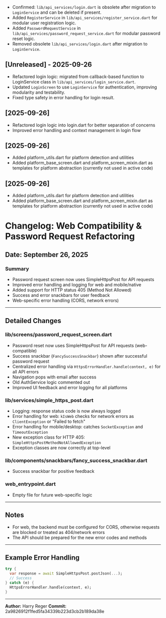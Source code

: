 - Confirmed: `lib/api_services/login.dart` is obsolete after migration to `LoginService` and can be deleted if present.
- Added `RegisterService` in `lib/api_services/register_service.dart` for modular user registration logic.
- Added `PasswordRequestService` in `lib/api_services/password_request_service.dart` for modular password reset logic.
- Removed obsolete `lib/api_services/login.dart` after migration to `LoginService`.
## [Unreleased] - 2025-09-26
- Refactored login logic: migrated from callback-based function to LoginService class in `lib/api_services/login_service.dart`.
- Updated `LoginScreen` to use `LoginService` for authentication, improving modularity and testability.
- Fixed type safety in error handling for login result.
## [2025-09-26]
- Refactored login logic into login.dart for better separation of concerns
- Improved error handling and context management in login flow
## [2025-09-26]
- Added platform_utils.dart for platform detection and utilities
- Added platform_base_screen.dart and platform_screen_mixin.dart as templates for platform abstraction (currently not used in active code)
## [2025-09-26]
- Added platform_utils.dart for platform detection and utilities
- Added platform_base_screen.dart and platform_screen_mixin.dart as templates for platform abstraction (currently not used in active code)

# Changelog: Web Compatibility & Password Request Refactoring

## Date: September 26, 2025

### Summary
- Password request screen now uses SimpleHttpsPost for API requests
- Improved error handling and logging for web and mobile/native
- Added support for HTTP status 405 (Method Not Allowed)
- Success and error snackbars for user feedback
- Web-specific error handling (CORS, network errors)

---

## Detailed Changes

### lib/screens/password_request_screen.dart
- Password reset now uses SimpleHttpsPost for API requests (web-compatible)
- Success snackbar (`FancySuccessSnackbar`) shown after successful password request
- Centralized error handling via `HttpsErrorHandler.handle(context, e)` for all API errors
- Navigation pops with email after success
- Old AuthService logic commented out
- Improved UI feedback and error logging for all platforms

### lib/services/simple_https_post.dart
- Logging: response status code is now always logged
- Error handling for web: `kIsWeb` checks for network errors as `ClientException` or "Failed to fetch"
- Error handling for mobile/desktop: catches `SocketException` and `TimeoutException`
- New exception class for HTTP 405: `SimpleHttpsPostMethodNotAllowedException`
- Exception classes are now correctly at top-level

### lib/components/snackbars/fancy_success_snackbar.dart
- Success snackbar for positive feedback

### web_entrypoint.dart
- Empty file for future web-specific logic

---

## Notes
- For web, the backend must be configured for CORS, otherwise requests are blocked or treated as 404/network errors
- The API should be prepared for the new error codes and methods

---

## Example Error Handling
```dart
try {
  var response = await SimpleHttpsPost.postJson(...);
  // Success
} catch (e) {
  HttpsErrorHandler.handle(context, e);
}
```

---

**Author:** Harry Reger
**Commit:** 2a9826912f1fed5fa34339b223d3cb2b189da38e
